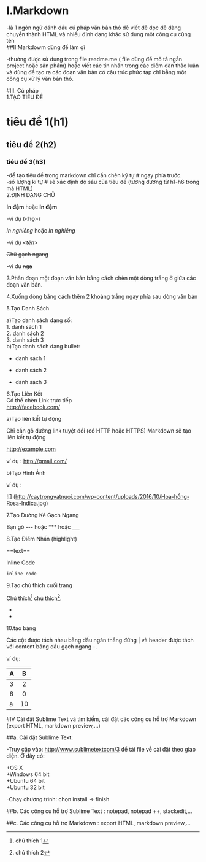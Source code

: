# I.Markdown  
-là 1 ngôn ngữ đánh dấu cú pháp văn bản thô dễ viết dễ đọc dễ dàng chuyển thành HTML và nhiều định dạng khác sử dụng một công cụ cùng tên  
##II:Markdowm dùng để làm gì 

-thường được sử dụng trong file readme.me ( file dùng để mô tả ngắn project hoặc sản phẩm) hoặc viết các tin nhắn trong các diễm đàn thảo luận và dùng để tạo ra các đoạn văn bản có câu trúc phức tạp chỉ bằng một công cụ xử lý văn bản thô.

#III. Cú pháp  
 1.TẠO TIÊU ĐỀ   

   # tiêu đề 1(h1)  
   ## tiêu đề 2(h2)    
   ### tiêu đề 3(h3)     

 -để tạo tiêu đề trong markdown chỉ cần chèn ký tự # ngay phía trước.   
 -số lượng kí tự # sẽ xác định độ sâu của tiêu đề (tương đương từ h1-h6 trong mã HTML)  
 2.ĐỊNH DẠNG CHỮ  
 
  **In đậm** hoặc __In đậm__      
  
  -ví dụ (<**họ**>)   
  
 *In nghiêng* hoặc _In nghiêng_   
 
 -ví dụ <*tên*>   
 
~~Chữ gạch ngang~~    

-ví dụ ~~nga~~   

 3.Phân đoạn một đoạn văn bản bằng cách chèn một dòng trắng ở giữa các đoạn văn bản.  
  
 4.Xuống dòng bằng cách thêm 2 khoảng trắng ngay phía sau dòng văn bản  
  
   
 5.Tạo Danh Sách   
  
  a)Tạo danh sách dạng số:      
       1. danh sách 1   
       2. danh sách 2   
       3. danh sách 3         
  b)Tạo danh sách dạng bullet:
  
   - danh sách 1  
   
   - danh sách 2  
   
   - danh sách 3   
   
 6.Tạo Liên Kết  
Có thể chèn Link trực tiếp  
 http://facebook.com/      

 a)Tạo liên kết tự động   
 
 Chỉ cần gõ đường link tuyệt đối (có HTTP hoặc HTTPS) Markdown sẽ tạo liên kết tự động   
 
  http://example.com  
  
ví dụ :  http://gmail.com/
  
 b)Tạo Hình Ảnh  

ví dụ :   

 ![] (http://caytrongvatnuoi.com/wp-content/uploads/2016/10/Hoa-hồng-Rosa-Indica.jpg)   
 
7.Tạo Đường Kẻ Gạch Ngang    

Bạn gõ --- hoặc *** hoặc ___   

8.Tạo Điểm Nhấn (highlight)   

==text==  

Inline Code   

`inline code`   

9.Tạo chú thích cuối trang  

Chú thích[^1] chú thích[^2].   

- [^1]: chú thích 1   

- [^2]: chú thích 2  

10.tạo bảng   

Các cột được tách nhau bằng dấu ngăn thẳng đứng | và header được tách với content bằng dấu gạch ngang -.  

ví dụ:   

|       A       |      B        | 
| ------------- |:-------------:|
|    3          |        2      |  
|     6         |        0      |  
|    a          | 10            |    

#IV Cài đặt Sublime Text và tìm kiếm, cài đặt các công cụ hỗ trợ Markdown (export HTML, markdown preview,...)  

##a. Cài đặt Sublime Text:  

-Truy cập vào: http://www.sublimetextcom/3 để tải file về cài đặt theo giao diện. Ở đây có:  

   +OS X  
   +Windows 64 bit  
   +Ubuntu 64 bit  
   +Ubuntu 32 bit  
   
-Chạy chương trình: chọn install -> finish  

##b. Các công cụ hỗ trợ Sublime Text : notepad, notepad ++, stackedit,...  

##c. Các công cụ hỗ trợ Markdown : export HTML, markdown preview,...
